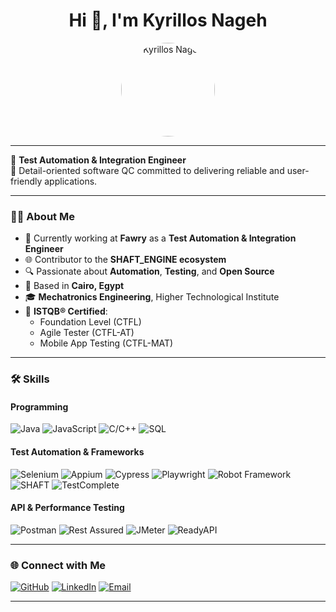 <h1 align="center">Hi 👋, I'm Kyrillos Nageh</h1>

<p align="center">
  <img src="https://avatars.githubusercontent.com/KyrillosNageh" alt="Kyrillos Nageh" width="150" style="border-radius: 50%;" />
</p>

---

💼 **Test Automation & Integration Engineer**  
🎯 Detail-oriented software QC committed to delivering reliable and user-friendly applications.

---

### 👨‍💻 About Me
- 🔭 Currently working at **Fawry** as a **Test Automation & Integration Engineer**
- 🌐 Contributor to the **SHAFT_ENGINE ecosystem**
- 🔍 Passionate about **Automation**, **Testing**, and **Open Source**
- 📍 Based in **Cairo, Egypt**
- 🎓 **Mechatronics Engineering**, Higher Technological Institute
- 📜 **ISTQB® Certified**:  
  - Foundation Level (CTFL)  
  - Agile Tester (CTFL-AT)  
  - Mobile App Testing (CTFL-MAT)  

---

### 🛠️ Skills

#### Programming
![Java](https://img.shields.io/badge/Java-blue?logo=java)
![JavaScript](https://img.shields.io/badge/JavaScript-yellow?logo=javascript)
![C/C++](https://img.shields.io/badge/C/C++-00599C?logo=c)
![SQL](https://img.shields.io/badge/SQL-lightgrey?logo=mysql)

#### Test Automation & Frameworks
![Selenium](https://img.shields.io/badge/Selenium-43B02A?logo=selenium)
![Appium](https://img.shields.io/badge/Appium-00ADD8?logo=appium)
![Cypress](https://img.shields.io/badge/Cypress-17202C?logo=cypress)
![Playwright](https://img.shields.io/badge/Playwright-green?logo=playwright)
![Robot Framework](https://img.shields.io/badge/Robot-Framework-brightgreen)
![SHAFT](https://img.shields.io/badge/SHAFT-ecosystem-blueviolet)
![TestComplete](https://img.shields.io/badge/TestComplete-red)

#### API & Performance Testing
![Postman](https://img.shields.io/badge/Postman-FF6C37?logo=postman)
![Rest Assured](https://img.shields.io/badge/RestAssured-brightgreen)
![JMeter](https://img.shields.io/badge/JMeter-darkred)
![ReadyAPI](https://img.shields.io/badge/ReadyAPI-5C2D91?logo=soapui)

---

### 🌐 Connect with Me
[![GitHub](https://img.shields.io/badge/GitHub-100000?logo=github&style=for-the-badge)](https://github.com/KyrillosNageh)
[![LinkedIn](https://img.shields.io/badge/LinkedIn-0A66C2?logo=linkedin&style=for-the-badge)](https://www.linkedin.com/in/kyrillos-nageh)
[![Email](https://img.shields.io/badge/Email-D14836?logo=gmail&style=for-the-badge)](mailto:kyrillos.abdelnour94@gmail.com)

---


